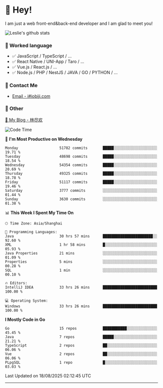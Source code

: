 # 👋 Hey!

I am just a web front-end&back-end developer and I am glad to meet you!

![Leslie's github stats](https://github-readme-stats.vercel.app/api?username=unsafe-ptr&&show_icons=true&&title_color=1abc9c&&icon_color=1abc9c)


### 📝 Worked language

- ✅ JavaScript / TypeScript / ...
- ✅ React Native / UNI-App / Taro / ...
- ✅ Vue.js / React.js / ...
- ✅ Node.js / PHP / NestJS / JAVA / GO / PYTHON / ...

### 📮 Contact Me

- [Email - i#iobiji.com](mailto:i@iobiji.com)


### 🤪 Other

[📌 My Blog - 林尽欢](https://iobiji.com)

<!--START_SECTION:waka-->
![Code Time](http://img.shields.io/badge/Code%20Time-1%2C955%20hrs-blue)

📅 **I'm Most Productive on Wednesday** 

```text
Monday                   51782 commits       █████░░░░░░░░░░░░░░░░░░░░   19.71 % 
Tuesday                  48698 commits       █████░░░░░░░░░░░░░░░░░░░░   18.54 % 
Wednesday                54354 commits       █████░░░░░░░░░░░░░░░░░░░░   20.69 % 
Thursday                 49325 commits       █████░░░░░░░░░░░░░░░░░░░░   18.78 % 
Friday                   51117 commits       █████░░░░░░░░░░░░░░░░░░░░   19.46 % 
Saturday                 3777 commits        ░░░░░░░░░░░░░░░░░░░░░░░░░   01.44 % 
Sunday                   3630 commits        ░░░░░░░░░░░░░░░░░░░░░░░░░   01.38 % 
```


📊 **This Week I Spent My Time On** 

```text
🕑︎ Time Zone: Asia/Shanghai

💬 Programming Languages: 
Java                     30 hrs 57 mins      ███████████████████████░░   92.60 % 
XML                      1 hr 58 mins        █░░░░░░░░░░░░░░░░░░░░░░░░   05.93 % 
Java Properties          21 mins             ░░░░░░░░░░░░░░░░░░░░░░░░░   01.09 % 
Properties               5 mins              ░░░░░░░░░░░░░░░░░░░░░░░░░   00.28 % 
SQL                      1 min               ░░░░░░░░░░░░░░░░░░░░░░░░░   00.10 % 

🔥 Editors: 
IntelliJ IDEA            33 hrs 26 mins      █████████████████████████   100.00 % 

💻 Operating System: 
Windows                  33 hrs 26 mins      █████████████████████████   100.00 % 
```

**I Mostly Code in Go** 

```text
Go                       15 repos            ███████████░░░░░░░░░░░░░░   45.45 % 
Java                     7 repos             █████░░░░░░░░░░░░░░░░░░░░   21.21 % 
TypeScript               2 repos             ██░░░░░░░░░░░░░░░░░░░░░░░   06.06 % 
Vue                      2 repos             ██░░░░░░░░░░░░░░░░░░░░░░░   06.06 % 
PLpgSQL                  1 repo              █░░░░░░░░░░░░░░░░░░░░░░░░   03.03 % 
```




 Last Updated on 18/08/2025 02:12:45 UTC
<!--END_SECTION:waka-->
---
